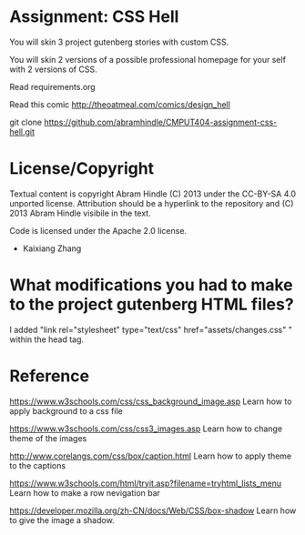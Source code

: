 Assignment: CSS Hell
====================

You will skin 3 project gutenberg stories with custom CSS.

You will skin 2 versions of a possible professional homepage for your
self with 2 versions of CSS.

Read requirements.org

Read this comic http://theoatmeal.com/comics/design_hell

git clone https://github.com/abramhindle/CMPUT404-assignment-css-hell.git

License/Copyright
=================

Textual content is copyright Abram Hindle (C) 2013 under the CC-BY-SA
4.0 unported license. Attribution should be a hyperlink to the
repository and (C) 2013 Abram Hindle visibile in the text.

Code is licensed under the Apache 2.0 license.

* Kaixiang Zhang

What modifications you had to make to the project gutenberg HTML files?
========================

I added "link rel="stylesheet" type="text/css" href="assets/changes.css" " within the head tag.

Reference
========================

https://www.w3schools.com/css/css_background_image.asp Learn how to apply background to a css file

https://www.w3schools.com/css/css3_images.asp Learn how to change theme of the images

http://www.corelangs.com/css/box/caption.html Learn how to apply theme to the captions

https://www.w3schools.com/html/tryit.asp?filename=tryhtml_lists_menu Learn how to make a row nevigation bar

https://developer.mozilla.org/zh-CN/docs/Web/CSS/box-shadow Learn how to give the image a shadow.
